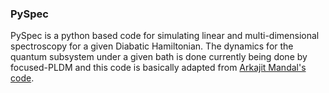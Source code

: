 ### PySpec

PySpec is a python based code for simulating linear and multi-dimensional spectroscopy for a given Diabatic 
Hamiltonian. The dynamics for the quantum subsystem under a given bath is done currently being done by 
focused-PLDM and this code is basically adapted from [Arkajit Mandal's code](https://github.com/arkajitmandal/SemiClassical-NAMD).

